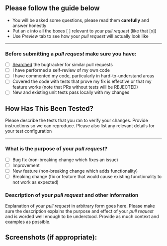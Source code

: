 ## Please follow the guide below

- You will be asked some questions, please read them **carefully** and answer honestly
- Put an `x` into all the boxes [ ] relevant to your *pull request* (like that [x])
- Use *Preview* tab to see how your *pull request* will actually look like

---

### Before submitting a *pull request* make sure you have:
- [ ] [Searched](https://github.com/BoopChat/boop/pulls) the bugtracker for similar pull requests
- [ ] I have performed a self-review of my own code
- [ ] I have commented my code, particularly in hard-to-understand areas
- [ ] Covered the code with tests that prove my fix is effective or that my feature works (note that PRs without tests will be REJECTED)
- [ ] New and existing unit tests pass locally with my changes

## How Has This Been Tested?

Please describe the tests that you ran to verify your changes. Provide instructions so we can reproduce. Please also list any relevant details for your test configuration

---

### What is the purpose of your *pull request*?
- [ ] Bug fix (non-breaking change which fixes an issue)
- [ ] Improvement
- [ ] New feature (non-breaking change which adds functionality)
- [ ] Breaking change (fix or feature that would cause existing functionality to not work as expected)

### Description of your *pull request* and other information

Explanation of your *pull request* in arbitrary form goes here. Please make sure the description explains the purpose and effect of your *pull request* and is worded well enough to be understood. Provide as much context and examples as possible.

## Screenshots (if appropriate):